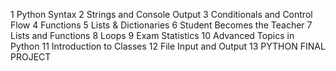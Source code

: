 1   Python Syntax
2   Strings and Console Output
3   Conditionals and Control Flow
4   Functions
5   Lists & Dictionaries
6   Student Becomes the Teacher
7   Lists and Functions
8   Loops
9   Exam Statistics
10  Advanced Topics in Python
11  Introduction to Classes
12  File Input and Output
13  PYTHON FINAL PROJECT
